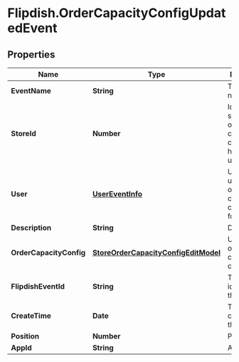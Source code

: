 # Flipdish.OrderCapacityConfigUpdatedEvent

## Properties
Name | Type | Description | Notes
------------ | ------------- | ------------- | -------------
**EventName** | **String** | The event name | [optional] 
**StoreId** | **Number** | Id of the store whose order capacity configuration has been updated | [optional] 
**User** | [**UserEventInfo**](UserEventInfo.md) | User which updated order capacity configuration for this store | [optional] 
**Description** | **String** | Description | [optional] 
**OrderCapacityConfig** | [**StoreOrderCapacityConfigEditModel**](StoreOrderCapacityConfigEditModel.md) | Updated order capacity configuration | [optional] 
**FlipdishEventId** | **String** | The identitfier of the event | [optional] 
**CreateTime** | **Date** | The time of creation of the event | [optional] 
**Position** | **Number** | Position | [optional] 
**AppId** | **String** | App id | [optional] 


